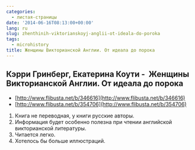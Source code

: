 ```yaml
---
categories:
  - листая-страницы
date: '2014-06-16T08:13:00+00:00'
lang: ru
slug: zhenthinih-viktorianskoyj-anglii-ot-ideala-do-poroka
tags:
  - microhistory
title: Женщины Викторианской Англии. От идеала до порока
---
```


## Кэрри Гринберг, Екатерина Коути -  Женщины Викторианской Англии. От идеала до порока

- [http://www.flibusta.net/b/346616](http://www.flibusta.net/b/346616)  
- [http://www.flibusta.net/b/354706](http://www.flibusta.net/b/354706)  

<!--more-->

1.  Книга не переводная, у книги русские авторы.
2.  Информация будет особенно полезна при чтении английской викторианской литературы.
3.  Читается легко.
4.  Хотелось бы больше иллюстраций.
